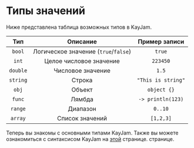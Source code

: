 # Типы значений

Ниже представлена таблица возможных типов в KayJam.

Тип           | Описание                             | Пример записи     |
:-----------: | :----------------------------------: | :---------------: |
`bool`        | Логическое значение (`true`/`false`) | `true`            |
`int`         | Целое числовое значение              | `223450`          |
`double`      | Числовое значение                    | `1.5`             |
`string`      | Строка                               | `"This is string"`|
`obj`         | Объект                               | `object {}`       |
`func`        | Лямбда                               | `-> println(123)` |
`range`       | Диапазон                             | `0..10`           |
`array`       | Список значений                      | `[1,2,3]`         |

Теперь вы знакомы с основными типами KayJam.
Также вы можете ознакомиться с синтаксисом KayJam на 
[этой](https://github.com/KayJamLang/core/blob/main/docs/ru/syntax.md) странице.
странице.
